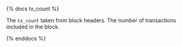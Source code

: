 {% docs tx_count %}

The `tx_count` taken from block headers. The number of transactions included in the block.

{% enddocs %}
